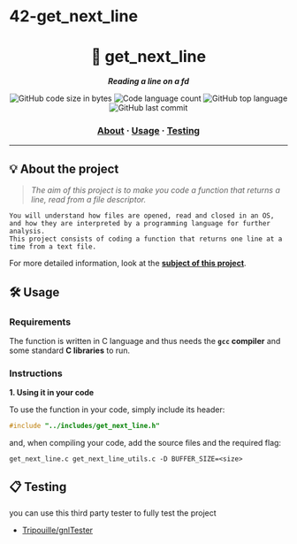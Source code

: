 # 42-get_next_line
<h1 align="center">
	📖 get_next_line
</h1>

<p align="center">
	<b><i>Reading a line on a fd</i></b><br>
</p>

<p align="center">
	<img alt="GitHub code size in bytes" src="https://img.shields.io/github/languages/code-size/isaad18/42-Get_next_line?color=lightblue" />
	<img alt="Code language count" src="https://img.shields.io/github/languages/count/isaad18/42-Get_next_line?color=yellow" />
	<img alt="GitHub top language" src="https://img.shields.io/github/languages/top/isaad18/42-Get_next_line?color=blue" />
	<img alt="GitHub last commit" src="https://img.shields.io/github/last-commit/isaad18/42-Get_next_line?color=green" />
</p>

<h3 align="center">
	<a href="#%EF%B8%8F-about">About</a>
	<span> · </span>
	<a href="#%EF%B8%8F-usage">Usage</a>
	<span> · </span>
	<a href="#-testing">Testing</a>
</h3>

---

## 💡 About the project

> _The aim of this project is to make you code a function that returns a line, read from a file descriptor._

	You will understand how files are opened, read and closed in an OS,
	and how they are interpreted by a programming language for further analysis.
	This project consists of coding a function that returns one line at a time from a text file.

For more detailed information, look at the [**subject of this project**](https://github.com/isaad18/42-get_next_line).


## 🛠️ Usage

### Requirements

The function is written in C language and thus needs the **`gcc` compiler** and some standard **C libraries** to run.

### Instructions

**1. Using it in your code**

To use the function in your code, simply include its header:

```C
#include "../includes/get_next_line.h"
```

and, when compiling your code, add the source files and the required flag:

```shell
get_next_line.c get_next_line_utils.c -D BUFFER_SIZE=<size>
```

## 📋 Testing

you can use this third party tester to fully test the project

* [Tripouille/gnlTester](https://github.com/Tripouille/gnlTester)
